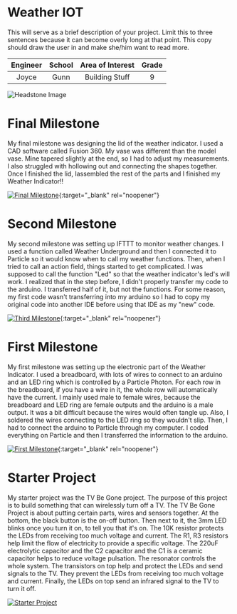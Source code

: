 ﻿# Weather IOT
This will serve as a brief description of your project. Limit this to three sentences because it can become overly long at that point. This copy should draw the user in and make she/him want to read more.

| **Engineer** | **School** | **Area of Interest** | **Grade** |
|:--:|:--:|:--:|:--:|
| Joyce | Gunn | Building Stuff | 9

![Headstone Image](https://lh3.googleusercontent.com/pw/AM-JKLXiQj1MWQhIhCNVRcwi0w5HXhJ392SdoWkd8fB8ecZwu0IvRmG5ZyONZIaklXKNpEhq_cw7kPQk2gWz8mrEpeYjM4v5zCyVF43M2UlpFJfUI4sHNMkyZ-fZOqBTtTlsmmWLaBDUVA0RcpV7d4Hgm-77=s1528-no?authuser=0)
  
# Final Milestone
My final milestone was designing the lid of the weather indicator. I used a CAD software called Fusion 360. My vase was different than the model vase. Mine tapered slightly at the end, so I had to adjust my measurements. I also struggled with hollowing out and connecting the shapes together. Once I finished the lid, Iassembled the rest of the parts and I finished my Weather Indicator!!

[![Final Milestone](https://res.cloudinary.com/marcomontalbano/image/upload/v1612573869/video_to_markdown/images/youtube--F7M7imOVGug-c05b58ac6eb4c4700831b2b3070cd403.jpg )](https://www.youtube.com/watch?v=F7M7imOVGug&feature=emb_logo "Final Milestone"){:target="_blank" rel="noopener"}

# Second Milestone
My second milestone was setting up IFTTT to monitor weather changes. I used a function called Weather Underground and then I connected it to Particle so it would know when to call my weather functions. Then, when I tried to call an action field, things started to get complicated. I was supposed to call the function "Led" so that the weather indicator's led's will work. I realized that in the step before, I didn't properly transfer my code to the arduino. I transferred half of it, but not the functions. For some reason, my first code wasn't transferring into my arduino so I had to copy my original code into another IDE before using that IDE as my "new" code. 

[![Third Milestone](https://res.cloudinary.com/marcomontalbano/image/upload/v1612574014/video_to_markdown/images/youtube--y3VAmNlER5Y-c05b58ac6eb4c4700831b2b3070cd403.jpg)](https://www.youtube.com/watch?v=y3VAmNlER5Y&feature=emb_logo "Second Milestone"){:target="_blank" rel="noopener"}

# First Milestone
My first milestone was setting up the electronic part of the Weather Indicator. I used a breadboard, with lots of wires to connect to an arduino and an LED ring which is controlled by a Particle Photon. For each row in the breadboard, if you have a wire in it, the whole row will automatically have the current. I mainly used male to female wires, because the breadboard and LED ring are female outputs and the arduino is a male output. It was a bit difficult because the wires would often tangle up. Also, I soldered the wires connecting to the LED ring so they wouldn't slip. Then, I had to connect the arduino to Particle through my computer. I coded everything on Particle and then I transferred the information to the arduino.

[![First Milestone](https://res.cloudinary.com/marcomontalbano/image/upload/v1612574117/video_to_markdown/images/youtube--CaCazFBhYKs-c05b58ac6eb4c4700831b2b3070cd403.jpg)](https://www.youtube.com/watch?v=CaCazFBhYKs "First Milestone"){:target="_blank" rel="noopener"}

# Starter Project
My starter project was the TV Be Gone project. The purpose of this project is to build something that can wirelessly turn off a TV. The TV Be Gone Project is about putting certain parts, wires and sensors together. At the bottom, the black button is the on-off button. Then next to it, the 3mm LED blinks once you turn it on, to tell you that it's on. The 10K resistor protects the LEDs from receiving too much voltage and current. The R1, R3 resistors help limit the flow of electricity to provide a specific voltage. The 220uF electrolytic capacitor and the C2 capacitor and the C1 is a ceramic capacitor helps to reduce voltage pulsation. The resonator controls the whole system. The transistors on top help and protect the LEDs and send signals to the TV. They prevent the LEDs from receiving too much voltage and current. Finally, the LEDs on top send an infrared signal to the TV to turn it off. 


[![Starter Project](https://res.cloudinary.com/marcomontalbano/image/upload/v1656008291/video_to_markdown/images/youtube--hRQQzCJszn4-c05b58ac6eb4c4700831b2b3070cd403.jpg)](https://www.youtube.com/watch?v=hRQQzCJszn4&t=6s "Joyce W Starter Project")
